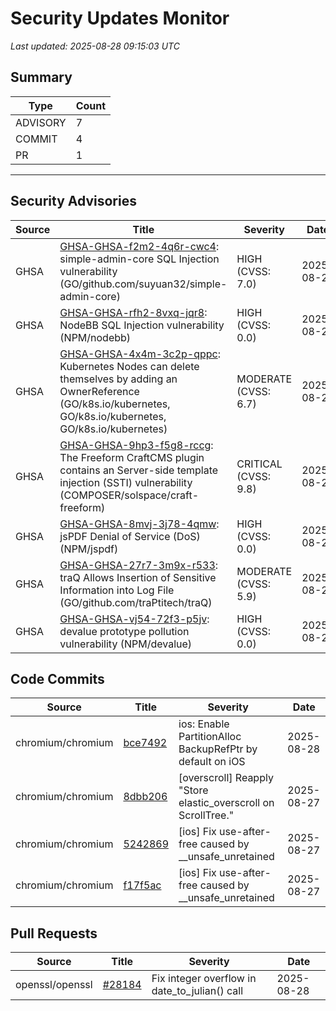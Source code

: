 # Security Updates Monitor

*Last updated: 2025-08-28 09:15:03 UTC*

## Summary
| Type | Count |
|------|-------|
| ADVISORY | 7 |
| COMMIT | 4 |
| PR | 1 |

---

## Security Advisories

| Source | Title | Severity | Date |
|--------|-------|----------|------|
| GHSA | [GHSA-GHSA-f2m2-4q6r-cwc4](https://github.com/advisories/GHSA-f2m2-4q6r-cwc4): simple-admin-core SQL Injection vulnerability (GO/github.com/suyuan32/simple-admin-core) | HIGH (CVSS: 7.0) | 2025-08-27 |
| GHSA | [GHSA-GHSA-rfh2-8vxq-jqr8](https://github.com/advisories/GHSA-rfh2-8vxq-jqr8): NodeBB SQL Injection vulnerability (NPM/nodebb) | HIGH (CVSS: 0.0) | 2025-08-27 |
| GHSA | [GHSA-GHSA-4x4m-3c2p-qppc](https://github.com/advisories/GHSA-4x4m-3c2p-qppc): Kubernetes Nodes can delete themselves by adding an OwnerReference (GO/k8s.io/kubernetes, GO/k8s.io/kubernetes, GO/k8s.io/kubernetes) | MODERATE (CVSS: 6.7) | 2025-08-27 |
| GHSA | [GHSA-GHSA-9hp3-f5g8-rccg](https://github.com/advisories/GHSA-9hp3-f5g8-rccg): The Freeform CraftCMS plugin contains an Server-side template injection (SSTI) vulnerability (COMPOSER/solspace/craft-freeform) | CRITICAL (CVSS: 9.8) | 2025-08-27 |
| GHSA | [GHSA-GHSA-8mvj-3j78-4qmw](https://github.com/advisories/GHSA-8mvj-3j78-4qmw): jsPDF Denial of Service (DoS) (NPM/jspdf) | HIGH (CVSS: 0.0) | 2025-08-26 |
| GHSA | [GHSA-GHSA-27r7-3m9x-r533](https://github.com/advisories/GHSA-27r7-3m9x-r533): traQ Allows Insertion of Sensitive Information into Log File (GO/github.com/traPtitech/traQ) | MODERATE (CVSS: 5.9) | 2025-08-26 |
| GHSA | [GHSA-GHSA-vj54-72f3-p5jv](https://github.com/advisories/GHSA-vj54-72f3-p5jv): devalue prototype pollution vulnerability (NPM/devalue) | HIGH (CVSS: 0.0) | 2025-08-26 |

## Code Commits

| Source | Title | Severity | Date |
|--------|-------|----------|------|
| chromium/chromium | [bce7492](https://github.com/chromium/chromium/commit/bce7492c0e8c0d16db6aa98146ac64190e754465) | ios: Enable PartitionAlloc BackupRefPtr by default on iOS | 2025-08-28 |
| chromium/chromium | [8dbb206](https://github.com/chromium/chromium/commit/8dbb206d94cb78670eee3a14fe20341d202d4dde) | [overscroll] Reapply "Store elastic_overscroll on ScrollTree." | 2025-08-27 |
| chromium/chromium | [5242869](https://github.com/chromium/chromium/commit/524286931756a9df944a0915172d1384db01e5ca) | [ios] Fix use-after-free caused by __unsafe_unretained | 2025-08-27 |
| chromium/chromium | [f17f5ac](https://github.com/chromium/chromium/commit/f17f5ac4eb340722d5ff61e60cd6efd98fbab83b) | [ios] Fix use-after-free caused by __unsafe_unretained | 2025-08-27 |

## Pull Requests

| Source | Title | Severity | Date |
|--------|-------|----------|------|
| openssl/openssl | [#28184](https://github.com/openssl/openssl/pull/28184) | Fix integer overflow in date_to_julian() call | 2025-08-28 |

